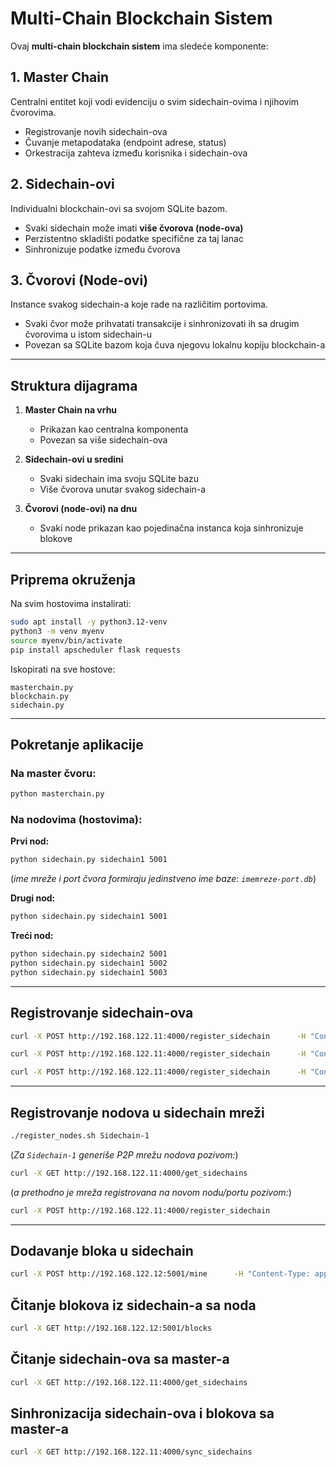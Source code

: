 # Multi-Chain Blockchain Sistem

Ovaj **multi-chain blockchain sistem** ima sledeće komponente:

## 1. Master Chain  
Centralni entitet koji vodi evidenciju o svim sidechain-ovima i njihovim čvorovima.  
- Registrovanje novih sidechain-ova  
- Čuvanje metapodataka (endpoint adrese, status)  
- Orkestracija zahteva između korisnika i sidechain-ova  

## 2. Sidechain-ovi  
Individualni blockchain-ovi sa svojom SQLite bazom.  
- Svaki sidechain može imati **više čvorova (node-ova)**  
- Perzistentno skladišti podatke specifične za taj lanac  
- Sinhronizuje podatke između čvorova  

## 3. Čvorovi (Node-ovi)  
Instance svakog sidechain-a koje rade na različitim portovima.  
- Svaki čvor može prihvatati transakcije i sinhronizovati ih sa drugim čvorovima u istom sidechain-u  
- Povezan sa SQLite bazom koja čuva njegovu lokalnu kopiju blockchain-a  

---

## **Struktura dijagrama**
1. **Master Chain na vrhu**  
   - Prikazan kao centralna komponenta  
   - Povezan sa više sidechain-ova  

2. **Sidechain-ovi u sredini**  
   - Svaki sidechain ima svoju SQLite bazu  
   - Više čvorova unutar svakog sidechain-a  

3. **Čvorovi (node-ovi) na dnu**  
   - Svaki node prikazan kao pojedinačna instanca koja sinhronizuje blokove  

---

## **Priprema okruženja**
Na svim hostovima instalirati:

```sh
sudo apt install -y python3.12-venv
python3 -m venv myenv
source myenv/bin/activate
pip install apscheduler flask requests
```

Iskopirati na sve hostove:
```
masterchain.py
blockchain.py
sidechain.py
```

---

## **Pokretanje aplikacije**
### Na master čvoru:
```sh
python masterchain.py
```

### Na nodovima (hostovima):
**Prvi nod:**  
```sh
python sidechain.py sidechain1 5001
```
(*ime mreže i port čvora formiraju jedinstveno ime baze: `imemreze-port.db`*)

**Drugi nod:**  
```sh
python sidechain.py sidechain1 5001
```

**Treći nod:**  
```sh
python sidechain.py sidechain2 5001
python sidechain.py sidechain1 5002
python sidechain.py sidechain1 5003
```

---

## **Registrovanje sidechain-ova**
```sh
curl -X POST http://192.168.122.11:4000/register_sidechain      -H "Content-Type: application/json"      -d '{"name": "Sidechain-1", "node_url": "http://192.168.122.12:5001"}'

curl -X POST http://192.168.122.11:4000/register_sidechain      -H "Content-Type: application/json"      -d '{"name": "Sidechain-1", "node_url": "http://192.168.122.13:5001"}'

curl -X POST http://192.168.122.11:4000/register_sidechain      -H "Content-Type: application/json"      -d '{"name": "Sidechain-2", "node_url": "http://192.168.122.14:5001"}'
```

---

## **Registrovanje nodova u sidechain mreži**
```sh
./register_nodes.sh Sidechain-1
```
(*Za `Sidechain-1` generiše P2P mrežu nodova pozivom:*)  
```sh
curl -X GET http://192.168.122.11:4000/get_sidechains
```
(*a prethodno je mreža registrovana na novom nodu/portu pozivom:*)  
```sh
curl -X POST http://192.168.122.11:4000/register_sidechain
```

---

## **Dodavanje bloka u sidechain**
```sh
curl -X POST http://192.168.122.12:5001/mine      -H "Content-Type: application/json"      -d '{"data": "Test block"}'
```

## **Čitanje blokova iz sidechain-a sa noda**
```sh
curl -X GET http://192.168.122.12:5001/blocks
```

## **Čitanje sidechain-ova sa master-a**
```sh
curl -X GET http://192.168.122.11:4000/get_sidechains
```

## **Sinhronizacija sidechain-ova i blokova sa master-a**
```sh
curl -X GET http://192.168.122.11:4000/sync_sidechains
```
